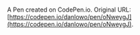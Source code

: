 # 

A Pen created on CodePen.io. Original URL: [https://codepen.io/danlowo/pen/oNweygJ](https://codepen.io/danlowo/pen/oNweygJ).


